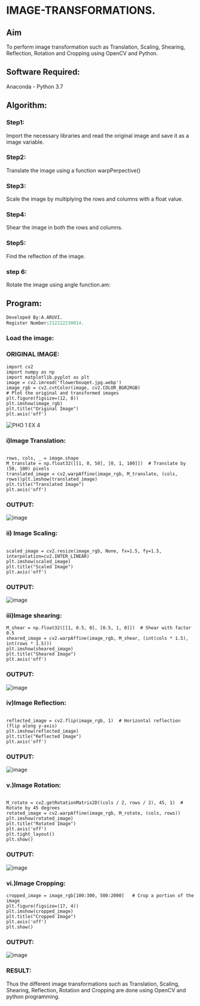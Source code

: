 # IMAGE-TRANSFORMATIONS.


## Aim
To perform image transformation such as Translation, Scaling, Shearing, Reflection, Rotation and Cropping using OpenCV and Python.

## Software Required:
Anaconda - Python 3.7

## Algorithm:
### Step1:
Import the necessary libraries and read the original image and save it as a image variable.

### Step2:
Translate the image using a function warpPerpective()

### Step3:
Scale the image by multiplying the rows and columns with a float value.

### Step4:
Shear the image in both the rows and columns.

### Step5:
Find the reflection of the image.

### step 6:
Rotate the image using angle function.am:
## Program:
```python
Developed By:A.ARUVI.
Register Number:212222230014.
```
### Load the image:
### ORIGINAL IMAGE:

```
import cv2
import numpy as np
import matplotlib.pyplot as plt
image = cv2.imread('flowerbouqet.jpg.webp')
image_rgb = cv2.cvtColor(image, cv2.COLOR_BGR2RGB)
# Plot the original and transformed images
plt.figure(figsize=(12, 8))
plt.imshow(image_rgb)
plt.title("Original Image")
plt.axis('off')
```
![PHO 1 EX 4](https://github.com/user-attachments/assets/b05ef64d-d095-4e86-b091-d03789ac43a5)

### i)Image Translation:
```

rows, cols, _ = image.shape
M_translate = np.float32([[1, 0, 50], [0, 1, 100]])  # Translate by (50, 100) pixels
translated_image = cv2.warpAffine(image_rgb, M_translate, (cols, rows))plt.imshow(translated_image)
plt.title("Translated Image")
plt.axis('off')
```
### OUTPUT:
![image](https://github.com/user-attachments/assets/ed6003df-76c3-415a-b429-3870ac9ddbfe)





### ii) Image Scaling:
```

scaled_image = cv2.resize(image_rgb, None, fx=1.5, fy=1.5, interpolation=cv2.INTER_LINEAR) 
plt.imshow(scaled_image)
plt.title("Scaled Image")
plt.axis('off')
```

### OUTPUT:

![image](https://github.com/user-attachments/assets/24f4e867-0515-440d-9d98-4f525b303065)





### iii)Image shearing:
```
M_shear = np.float32([[1, 0.5, 0], [0.5, 1, 0]])  # Shear with factor 0.5
sheared_image = cv2.warpAffine(image_rgb, M_shear, (int(cols * 1.5), int(rows * 1.5)))
plt.imshow(sheared_image)
plt.title("Sheared Image")
plt.axis('off')
```
### OUTPUT:
![image](https://github.com/user-attachments/assets/a598eafb-6107-47c0-b0b4-29c2faecbb04)


### iv)Image Reflection:

```

reflected_image = cv2.flip(image_rgb, 1)  # Horizontal reflection (flip along y-axis)
plt.imshow(reflected_image)
plt.title("Reflected Image")
plt.axis('off')
```
### OUTPUT:
![image](https://github.com/user-attachments/assets/ad6e684c-b2d9-449e-bd8a-20477501275d)


### v.)Image Rotation:
```

M_rotate = cv2.getRotationMatrix2D((cols / 2, rows / 2), 45, 1)  # Rotate by 45 degrees
rotated_image = cv2.warpAffine(image_rgb, M_rotate, (cols, rows))
plt.imshow(rotated_image)
plt.title("Rotated Image")
plt.axis('off')
plt.tight_layout()
plt.show()
```
### OUTPUT:
![image](https://github.com/user-attachments/assets/6fa2f319-0d45-4a23-ae87-4646963046ce)



### vi.)Image Cropping:
```
cropped_image = image_rgb[100:300, 500:2000]   # Crop a portion of the image
plt.figure(figsize=(17, 4))
plt.imshow(cropped_image)
plt.title("Cropped Image")
plt.axis('off')
plt.show()
```
### OUTPUT:
![image](https://github.com/user-attachments/assets/67886f88-c430-462f-be99-0c90464dec31)





### RESULT:

Thus the different image transformations such as Translation, Scaling, Shearing, Reflection, Rotation and Cropping are done using OpenCV and python programming.
